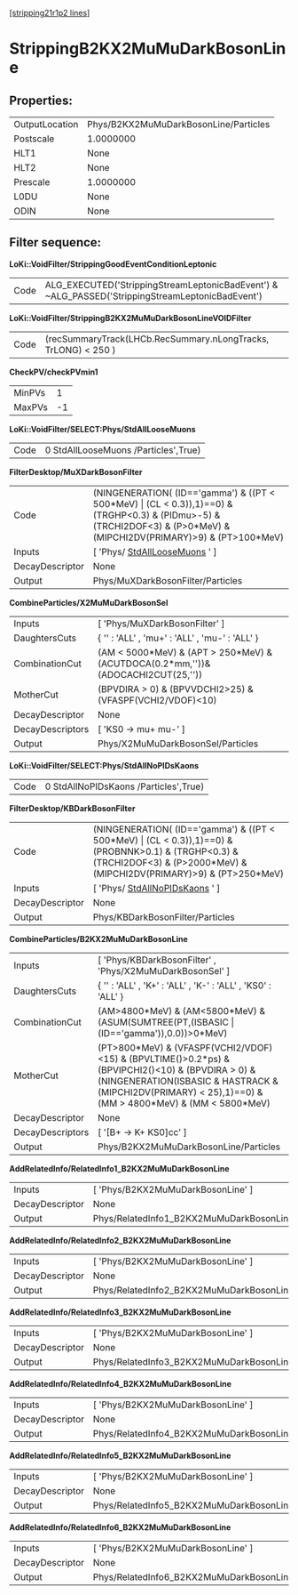 [[stripping21r1p2 lines]](./stripping21r1p2-leptonic)

# StrippingB2KX2MuMuDarkBosonLine

## Properties:

|                |                                       |
|----------------|---------------------------------------|
| OutputLocation | Phys/B2KX2MuMuDarkBosonLine/Particles |
| Postscale      | 1.0000000                             |
| HLT1           | None                                  |
| HLT2           | None                                  |
| Prescale       | 1.0000000                             |
| L0DU           | None                                  |
| ODIN           | None                                  |

## Filter sequence:

**LoKi::VoidFilter/StrippingGoodEventConditionLeptonic**

|      |                                                                                                   |
|------|---------------------------------------------------------------------------------------------------|
| Code | ALG_EXECUTED('StrippingStreamLeptonicBadEvent') & \~ALG_PASSED('StrippingStreamLeptonicBadEvent') |

**LoKi::VoidFilter/StrippingB2KX2MuMuDarkBosonLineVOIDFilter**

|      |                                                                |
|------|----------------------------------------------------------------|
| Code | (recSummaryTrack(LHCb.RecSummary.nLongTracks, TrLONG) \< 250 ) |

**CheckPV/checkPVmin1**

|        |     |
|--------|-----|
| MinPVs | 1   |
| MaxPVs | -1  |

**LoKi::VoidFilter/SELECT:Phys/StdAllLooseMuons**

|      |                                      |
|------|--------------------------------------|
| Code | 0 StdAllLooseMuons /Particles',True) |

**FilterDesktop/MuXDarkBosonFilter**

|                 |                                                                                                                                                                                 |
|-----------------|---------------------------------------------------------------------------------------------------------------------------------------------------------------------------------|
| Code            | (NINGENERATION( (ID=='gamma') & ((PT \< 500\*MeV) \| (CL \< 0.3)),1)==0) & (TRGHP\<0.3) & (PIDmu\>-5) & (TRCHI2DOF\<3) & (P\>0\*MeV) & (MIPCHI2DV(PRIMARY)\>9) & (PT\>100\*MeV) |
| Inputs          | [ 'Phys/ [StdAllLooseMuons](./stripping21r1p2-stdallloosemuons) ' ]                                                                                                           |
| DecayDescriptor | None                                                                                                                                                                            |
| Output          | Phys/MuXDarkBosonFilter/Particles                                                                                                                                               |

**CombineParticles/X2MuMuDarkBosonSel**

|                  |                                                                                       |
|------------------|---------------------------------------------------------------------------------------|
| Inputs           | [ 'Phys/MuXDarkBosonFilter' ]                                                       |
| DaughtersCuts    | { '' : 'ALL' , 'mu+' : 'ALL' , 'mu-' : 'ALL' }                                        |
| CombinationCut   | (AM \< 5000\*MeV) & (APT \> 250\*MeV) & (ACUTDOCA(0.2\*mm,''))& (ADOCACHI2CUT(25,'')) |
| MotherCut        | (BPVDIRA \> 0) & (BPVVDCHI2\>25) & (VFASPF(VCHI2/VDOF)\<10)                           |
| DecayDescriptor  | None                                                                                  |
| DecayDescriptors | [ 'KS0 -\> mu+ mu-' ]                                                               |
| Output           | Phys/X2MuMuDarkBosonSel/Particles                                                     |

**LoKi::VoidFilter/SELECT:Phys/StdAllNoPIDsKaons**

|      |                                       |
|------|---------------------------------------|
| Code | 0 StdAllNoPIDsKaons /Particles',True) |

**FilterDesktop/KBDarkBosonFilter**

|                 |                                                                                                                                                                                       |
|-----------------|---------------------------------------------------------------------------------------------------------------------------------------------------------------------------------------|
| Code            | (NINGENERATION( (ID=='gamma') & ((PT \< 500\*MeV) \| (CL \< 0.3)),1)==0) & (PROBNNK\>0.1) & (TRGHP\<0.3) & (TRCHI2DOF\<3) & (P\>2000\*MeV) & (MIPCHI2DV(PRIMARY)\>9) & (PT\>250\*MeV) |
| Inputs          | [ 'Phys/ [StdAllNoPIDsKaons](./stripping21r1p2-stdallnopidskaons) ' ]                                                                                                               |
| DecayDescriptor | None                                                                                                                                                                                  |
| Output          | Phys/KBDarkBosonFilter/Particles                                                                                                                                                      |

**CombineParticles/B2KX2MuMuDarkBosonLine**

|                  |                                                                                                                                                                                                                        |
|------------------|------------------------------------------------------------------------------------------------------------------------------------------------------------------------------------------------------------------------|
| Inputs           | [ 'Phys/KBDarkBosonFilter' , 'Phys/X2MuMuDarkBosonSel' ]                                                                                                                                                             |
| DaughtersCuts    | { '' : 'ALL' , 'K+' : 'ALL' , 'K-' : 'ALL' , 'KS0' : 'ALL' }                                                                                                                                                           |
| CombinationCut   | (AM\>4800\*MeV) & (AM\<5800\*MeV) & (ASUM(SUMTREE(PT,(ISBASIC \| (ID=='gamma')),0.0))\>0\*MeV)                                                                                                                         |
| MotherCut        | (PT\>800\*MeV) & (VFASPF(VCHI2/VDOF)\<15) & (BPVLTIME()\>0.2\*ps) & (BPVIPCHI2()\<10) & (BPVDIRA \> 0) & (NINGENERATION(ISBASIC & HASTRACK & (MIPCHI2DV(PRIMARY) \< 25),1)==0) & (MM \> 4800\*MeV) & (MM \< 5800\*MeV) |
| DecayDescriptor  | None                                                                                                                                                                                                                   |
| DecayDescriptors | [ '[B+ -\> K+ KS0]cc' ]                                                                                                                                                                                            |
| Output           | Phys/B2KX2MuMuDarkBosonLine/Particles                                                                                                                                                                                  |

**AddRelatedInfo/RelatedInfo1_B2KX2MuMuDarkBosonLine**

|                 |                                                    |
|-----------------|----------------------------------------------------|
| Inputs          | [ 'Phys/B2KX2MuMuDarkBosonLine' ]                |
| DecayDescriptor | None                                               |
| Output          | Phys/RelatedInfo1_B2KX2MuMuDarkBosonLine/Particles |

**AddRelatedInfo/RelatedInfo2_B2KX2MuMuDarkBosonLine**

|                 |                                                    |
|-----------------|----------------------------------------------------|
| Inputs          | [ 'Phys/B2KX2MuMuDarkBosonLine' ]                |
| DecayDescriptor | None                                               |
| Output          | Phys/RelatedInfo2_B2KX2MuMuDarkBosonLine/Particles |

**AddRelatedInfo/RelatedInfo3_B2KX2MuMuDarkBosonLine**

|                 |                                                    |
|-----------------|----------------------------------------------------|
| Inputs          | [ 'Phys/B2KX2MuMuDarkBosonLine' ]                |
| DecayDescriptor | None                                               |
| Output          | Phys/RelatedInfo3_B2KX2MuMuDarkBosonLine/Particles |

**AddRelatedInfo/RelatedInfo4_B2KX2MuMuDarkBosonLine**

|                 |                                                    |
|-----------------|----------------------------------------------------|
| Inputs          | [ 'Phys/B2KX2MuMuDarkBosonLine' ]                |
| DecayDescriptor | None                                               |
| Output          | Phys/RelatedInfo4_B2KX2MuMuDarkBosonLine/Particles |

**AddRelatedInfo/RelatedInfo5_B2KX2MuMuDarkBosonLine**

|                 |                                                    |
|-----------------|----------------------------------------------------|
| Inputs          | [ 'Phys/B2KX2MuMuDarkBosonLine' ]                |
| DecayDescriptor | None                                               |
| Output          | Phys/RelatedInfo5_B2KX2MuMuDarkBosonLine/Particles |

**AddRelatedInfo/RelatedInfo6_B2KX2MuMuDarkBosonLine**

|                 |                                                    |
|-----------------|----------------------------------------------------|
| Inputs          | [ 'Phys/B2KX2MuMuDarkBosonLine' ]                |
| DecayDescriptor | None                                               |
| Output          | Phys/RelatedInfo6_B2KX2MuMuDarkBosonLine/Particles |
